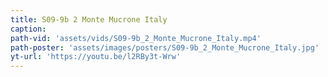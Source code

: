 ```yaml
---
title: S09-9b 2 Monte Mucrone Italy
caption:
path-vid: 'assets/vids/S09-9b_2_Monte_Mucrone_Italy.mp4'
path-poster: 'assets/images/posters/S09-9b_2_Monte_Mucrone_Italy.jpg'
yt-url: 'https://youtu.be/l2RBy3t-Wrw'
---
```

